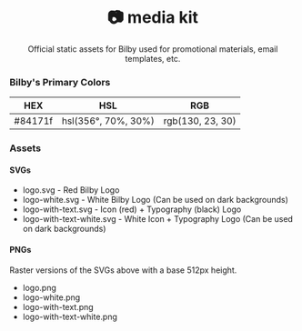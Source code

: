 <h1 align="center">📷 media kit</h1>

<p align="center">Official static assets for Bilby used for promotional materials, email templates, etc.</p>

### Bilby's Primary Colors

| HEX     | HSL                 | RGB              |
| ------- | ------------------- | ---------------- |
| #84171f | hsl(356°, 70%, 30%) | rgb(130, 23, 30) |

### Assets

#### SVGs

- logo.svg - Red Bilby Logo
- logo-white.svg - White Bilby Logo (Can be used on dark backgrounds)
- logo-with-text.svg - Icon (red) + Typography (black) Logo
- logo-with-text-white.svg - White Icon + Typography Logo (Can be used on dark backgrounds)

#### PNGs

Raster versions of the SVGs above with a base 512px height.

- logo.png
- logo-white.png
- logo-with-text.png
- logo-with-text-white.png
